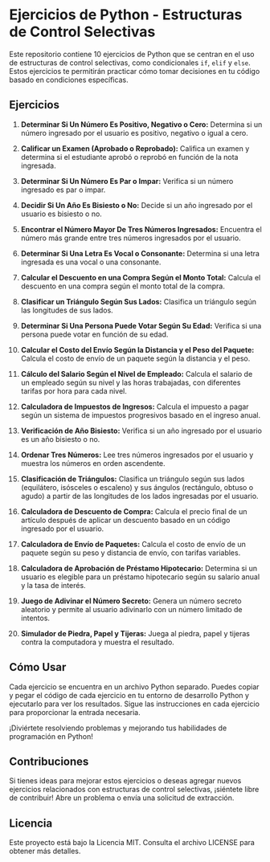 # Ejercicios de Python - Estructuras de Control Selectivas

Este repositorio contiene 10 ejercicios de Python que se centran en el uso de estructuras de control selectivas, como condicionales `if`, `elif` y `else`. Estos ejercicios te permitirán practicar cómo tomar decisiones en tu código basado en condiciones específicas.

## Ejercicios

1. **Determinar Si Un Número Es Positivo, Negativo o Cero:** Determina si un número ingresado por el usuario es positivo, negativo o igual a cero.

2. **Calificar un Examen (Aprobado o Reprobado):** Califica un examen y determina si el estudiante aprobó o reprobó en función de la nota ingresada.

3. **Determinar Si Un Número Es Par o Impar:** Verifica si un número ingresado es par o impar.

4. **Decidir Si Un Año Es Bisiesto o No:** Decide si un año ingresado por el usuario es bisiesto o no.

5. **Encontrar el Número Mayor De Tres Números Ingresados:** Encuentra el número más grande entre tres números ingresados por el usuario.

6. **Determinar Si Una Letra Es Vocal o Consonante:** Determina si una letra ingresada es una vocal o una consonante.

7. **Calcular el Descuento en una Compra Según el Monto Total:** Calcula el descuento en una compra según el monto total de la compra.

8. **Clasificar un Triángulo Según Sus Lados:** Clasifica un triángulo según las longitudes de sus lados.

9. **Determinar Si Una Persona Puede Votar Según Su Edad:** Verifica si una persona puede votar en función de su edad.

10. **Calcular el Costo del Envío Según la Distancia y el Peso del Paquete:** Calcula el costo de envío de un paquete según la distancia y el peso.

11. **Cálculo del Salario Según el Nivel de Empleado:** Calcula el salario de un empleado según su nivel y las horas trabajadas, con diferentes tarifas por hora para cada nivel.

12. **Calculadora de Impuestos de Ingresos:** Calcula el impuesto a pagar según un sistema de impuestos progresivos basado en el ingreso anual.

13. **Verificación de Año Bisiesto:** Verifica si un año ingresado por el usuario es un año bisiesto o no.

14. **Ordenar Tres Números:** Lee tres números ingresados por el usuario y muestra los números en orden ascendente.

15. **Clasificación de Triángulos:** Clasifica un triángulo según sus lados (equilátero, isósceles o escaleno) y sus ángulos (rectángulo, obtuso o agudo) a partir de las longitudes de los lados ingresadas por el usuario.

16. **Calculadora de Descuento de Compra:** Calcula el precio final de un artículo después de aplicar un descuento basado en un código ingresado por el usuario.

17. **Calculadora de Envío de Paquetes:** Calcula el costo de envío de un paquete según su peso y distancia de envío, con tarifas variables.

18. **Calculadora de Aprobación de Préstamo Hipotecario:** Determina si un usuario es elegible para un préstamo hipotecario según su salario anual y la tasa de interés.

19. **Juego de Adivinar el Número Secreto:** Genera un número secreto aleatorio y permite al usuario adivinarlo con un número limitado de intentos.

20. **Simulador de Piedra, Papel y Tijeras:** Juega al piedra, papel y tijeras contra la computadora y muestra el resultado.


## Cómo Usar

Cada ejercicio se encuentra en un archivo Python separado. Puedes copiar y pegar el código de cada ejercicio en tu entorno de desarrollo Python y ejecutarlo para ver los resultados. Sigue las instrucciones en cada ejercicio para proporcionar la entrada necesaria.

¡Diviértete resolviendo problemas y mejorando tus habilidades de programación en Python!

## Contribuciones

Si tienes ideas para mejorar estos ejercicios o deseas agregar nuevos ejercicios relacionados con estructuras de control selectivas, ¡siéntete libre de contribuir! Abre un problema o envía una solicitud de extracción.

## Licencia

Este proyecto está bajo la Licencia MIT. Consulta el archivo LICENSE para obtener más detalles.
